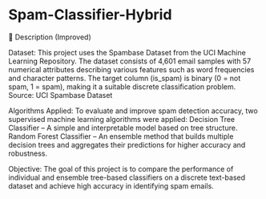 # Spam-Classifier-Hybrid

📄 Description (Improved)

Dataset:
This project uses the Spambase Dataset from the UCI Machine Learning Repository.
The dataset consists of 4,601 email samples with 57 numerical attributes describing various features such as word frequencies and character patterns.
The target column (is_spam) is binary (0 = not spam, 1 = spam), making it a suitable discrete classification problem.
Source: UCI Spambase Dataset

Algorithms Applied:
To evaluate and improve spam detection accuracy, two supervised machine learning algorithms were applied:
Decision Tree Classifier – A simple and interpretable model based on tree structure.
Random Forest Classifier – An ensemble method that builds multiple decision trees and aggregates their predictions for higher accuracy and robustness.

Objective:
The goal of this project is to compare the performance of individual and ensemble tree-based classifiers on a discrete text-based dataset and achieve high accuracy in identifying spam emails.

